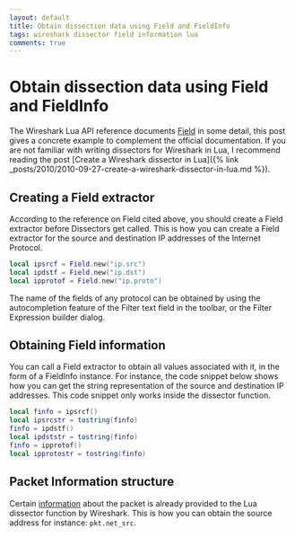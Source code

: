 ```yaml
---
layout: default
title: Obtain dissection data using Field and FieldInfo
tags: wireshark dissector field information lua
comments: true
---
```

# Obtain dissection data using Field and FieldInfo

The Wireshark Lua API reference documents [Field](https://www.wireshark.org/docs/wsdg_html_chunked/lua_module_Field.html) in some detail, this post gives a concrete example to complement the official documentation. If you are not familiar with writing dissectors for Wireshark in Lua, I recommend reading the post [Create a Wireshark dissector in Lua]({% link _posts/2010/2010-09-27-create-a-wireshark-dissector-in-lua.md %}).

## Creating a Field extractor

According to the reference on Field cited above, you should create a Field extractor before Dissectors get called. This is how you can create a Field extractor for the source and destination IP addresses of the Internet Protocol.

```lua
local ipsrcf = Field.new("ip.src")
local ipdstf = Field.new("ip.dst")
local ipprotof = Field.new("ip.proto")
```

The name of the fields of any protocol can be obtained by using the autocompletion feature of the Filter text field in the toolbar, or the Filter Expression builder dialog.

## Obtaining Field information

You can call a Field extractor to obtain all values associated with it, in the form of a FieldInfo instance. For instance, the code snippet below shows how you can get the string representation of the source and destination IP addresses. This code snippet only works inside the dissector function.

```lua
local finfo = ipsrcf()
local ipsrcstr = tostring(finfo)
finfo = ipdstf()
local ipdststr = tostring(finfo)
finfo = ipprotof()
local ipprotostr = tostring(finfo)
```

## Packet Information structure

Certain [information](https://www.wireshark.org/docs/wsdg_html_chunked/lua_module_Pinfo.html#lua_class_Pinfo) about the packet is already provided to the Lua dissector function by Wireshark. This is how you can obtain the source address for instance: `pkt.net_src`.
